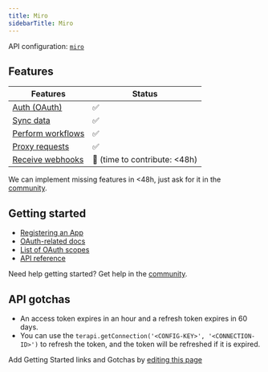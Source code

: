 ```yaml
---
title: Miro
sidebarTitle: Miro
---
```


API configuration: [`miro`](https://terapi.dev/providers.yaml)

## Features

| Features | Status |
| - | - |
| [Auth (OAuth)](/integrate/guides/authorize-an-api) | ✅ |
| [Sync data](/integrate/guides/sync-data-from-an-api) | ✅ |
| [Perform workflows](/integrate/guides/perform-workflows-with-an-api) | ✅ |
| [Proxy requests](/integrate/guides/proxy-requests-to-an-api) | ✅ |
| [Receive webhooks](/integrate/guides/receive-webhooks-from-an-api) | 🚫 (time to contribute: &lt;48h) |

<Tip>We can implement missing features in &lt;48h, just ask for it in the [community](https://terapi.dev/slack).</Tip>

## Getting started

-   [Registering an App](https://developers.miro.com/docs/rest-api-build-your-first-hello-world-app#step-1-create-your-app-in-miro)
-   [OAuth-related docs](https://developers.miro.com/docs/getting-started-with-oauth)
-   [List of OAuth scopes](https://developers.miro.com/reference/scopes)
-   [API reference](https://developers.miro.com/reference/api-reference)

<Tip>Need help getting started? Get help in the [community](https://terapi.dev/slack).</Tip>

## API gotchas

-   An access token expires in an hour and a refresh token expires in 60 days.
-   You can use the `terapi.getConnection('<CONFIG-KEY>', '<CONNECTION-ID>')` to refresh the token, and the token will be refreshed if it is expired.

<Note>Add Getting Started links and Gotchas by [editing this page](https://github.com/terapihq/terapi/tree/master/docs-v2/integrations/all/miro.mdx)</Note>
